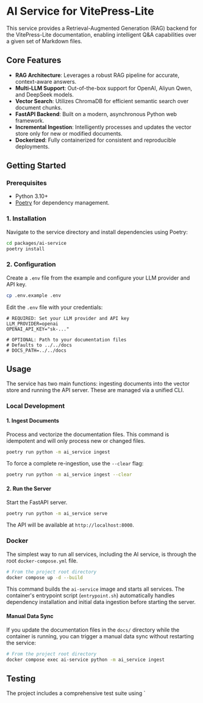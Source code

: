 # AI Service for VitePress-Lite

This service provides a Retrieval-Augmented Generation (RAG) backend for the VitePress-Lite documentation, enabling intelligent Q&A capabilities over a given set of Markdown files.

## Core Features

- **RAG Architecture**: Leverages a robust RAG pipeline for accurate, context-aware answers.
- **Multi-LLM Support**: Out-of-the-box support for OpenAI, Aliyun Qwen, and DeepSeek models.
- **Vector Search**: Utilizes ChromaDB for efficient semantic search over document chunks.
- **FastAPI Backend**: Built on a modern, asynchronous Python web framework.
- **Incremental Ingestion**: Intelligently processes and updates the vector store only for new or modified documents.
- **Dockerized**: Fully containerized for consistent and reproducible deployments.

## Getting Started

### Prerequisites

- Python 3.10+
- [Poetry](https://python-poetry.org/) for dependency management.

### 1. Installation

Navigate to the service directory and install dependencies using Poetry:

```bash
cd packages/ai-service
poetry install
```

### 2. Configuration

Create a `.env` file from the example and configure your LLM provider and API key.

```bash
cp .env.example .env
```

Edit the `.env` file with your credentials:

```env
# REQUIRED: Set your LLM provider and API key
LLM_PROVIDER=openai
OPENAI_API_KEY="sk-..."

# OPTIONAL: Path to your documentation files
# Defaults to ../../docs
# DOCS_PATH=../../docs
```

## Usage

The service has two main functions: ingesting documents into the vector store and running the API server. These are managed via a unified CLI.

### Local Development

#### 1. Ingest Documents

Process and vectorize the documentation files. This command is idempotent and will only process new or changed files.

```bash
poetry run python -m ai_service ingest
```

To force a complete re-ingestion, use the `--clear` flag:

```bash
poetry run python -m ai_service ingest --clear
```

#### 2. Run the Server

Start the FastAPI server.

```bash
poetry run python -m ai_service serve
```

The API will be available at `http://localhost:8000`.

### Docker

The simplest way to run all services, including the AI service, is through the root `docker-compose.yml` file.

```bash
# From the project root directory
docker compose up -d --build
```

This command builds the `ai-service` image and starts all services. The container's entrypoint script (`entrypoint.sh`) automatically handles dependency installation and initial data ingestion before starting the server.

#### Manual Data Sync

If you update the documentation files in the `docs/` directory while the container is running, you can trigger a manual data sync without restarting the service:

```bash
# From the project root directory
docker compose exec ai-service python -m ai_service ingest
```

## Testing

The project includes a comprehensive test suite using `
